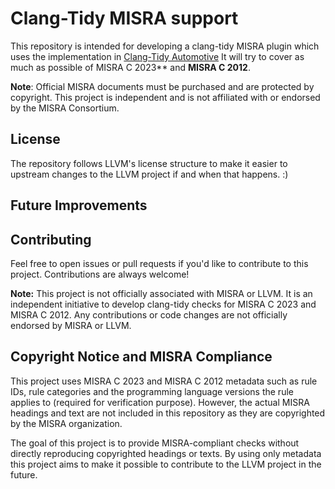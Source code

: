 # Clang-Tidy MISRA support

This repository is intended for developing a clang-tidy MISRA plugin which
uses the implementation in [Clang-Tidy Automotive](https://github.com/PeterHallonmark/clang-tidy-automotive)
It will try to cover as much as possible of MISRA C 2023** and 
**MISRA C 2012**. 

**Note**: Official MISRA documents must be purchased and are protected
by copyright. This project is independent and is not affiliated with or
endorsed by the MISRA Consortium.

## License

The repository follows LLVM's license structure to make it easier to upstream
changes to the LLVM project if and when that happens. :)

## Future Improvements

## Contributing

Feel free to open issues or pull requests if you'd like to contribute to
this project. Contributions are always welcome!

**Note:** This project is not officially associated with MISRA or LLVM. It is
an independent initiative to develop clang-tidy checks for MISRA C 2023 and
MISRA C 2012. Any contributions or code changes are not officially endorsed
by MISRA or LLVM.

## Copyright Notice and MISRA Compliance

This project uses MISRA C 2023 and MISRA C 2012 metadata such as rule
IDs, rule categories and the programming language versions the rule applies 
to (required for verification purpose). However, the actual MISRA headings 
and text are not included in this repository as they are copyrighted by the 
MISRA organization.

The goal of this project is to provide MISRA-compliant checks without directly
reproducing copyrighted headings or texts. By using only metadata this
project aims to make it possible to contribute to the LLVM project in the 
future.
